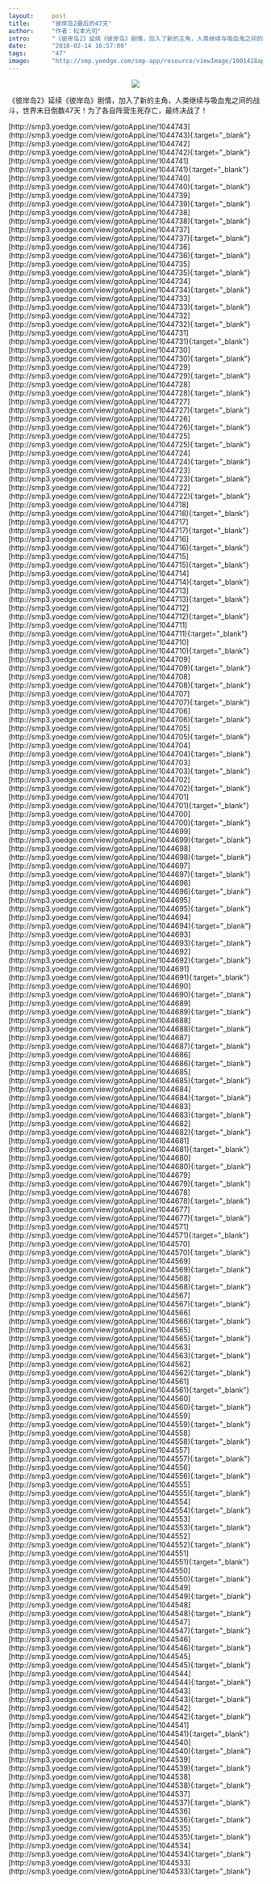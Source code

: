 ```yaml
---
layout:     post
title:      "彼岸岛2最后的47天"
author:     "作者：松本光司"
intro:      "《彼岸岛2》延续《彼岸岛》剧情，加入了新的主角，人类继续与吸血鬼之间的战斗，世界末日倒数47天！为了各自阵营生死存亡，最终决战了！"
date:       "2018-02-14 16:57:00"
tags:       "47"
image:      "http://smp.yoedge.com/smp-app/resource/viewImage/1001428appline.png"
---
```

<div style="text-align: center">
<p><img src="http://smp.yoedge.com/smp-app/resource/viewImage/1001428appline.png"/></p>
</div>
<p class="post-meta">
<span>《彼岸岛2》延续《彼岸岛》剧情，加入了新的主角，人类继续与吸血鬼之间的战斗，世界末日倒数47天！为了各自阵营生死存亡，最终决战了！</span>
</p>
[http://smp3.yoedge.com/view/gotoAppLine/1044743](http://smp3.yoedge.com/view/gotoAppLine/1044743){:target="_blank"}
[http://smp3.yoedge.com/view/gotoAppLine/1044742](http://smp3.yoedge.com/view/gotoAppLine/1044742){:target="_blank"}
[http://smp3.yoedge.com/view/gotoAppLine/1044741](http://smp3.yoedge.com/view/gotoAppLine/1044741){:target="_blank"}
[http://smp3.yoedge.com/view/gotoAppLine/1044740](http://smp3.yoedge.com/view/gotoAppLine/1044740){:target="_blank"}
[http://smp3.yoedge.com/view/gotoAppLine/1044739](http://smp3.yoedge.com/view/gotoAppLine/1044739){:target="_blank"}
[http://smp3.yoedge.com/view/gotoAppLine/1044738](http://smp3.yoedge.com/view/gotoAppLine/1044738){:target="_blank"}
[http://smp3.yoedge.com/view/gotoAppLine/1044737](http://smp3.yoedge.com/view/gotoAppLine/1044737){:target="_blank"}
[http://smp3.yoedge.com/view/gotoAppLine/1044736](http://smp3.yoedge.com/view/gotoAppLine/1044736){:target="_blank"}
[http://smp3.yoedge.com/view/gotoAppLine/1044735](http://smp3.yoedge.com/view/gotoAppLine/1044735){:target="_blank"}
[http://smp3.yoedge.com/view/gotoAppLine/1044734](http://smp3.yoedge.com/view/gotoAppLine/1044734){:target="_blank"}
[http://smp3.yoedge.com/view/gotoAppLine/1044733](http://smp3.yoedge.com/view/gotoAppLine/1044733){:target="_blank"}
[http://smp3.yoedge.com/view/gotoAppLine/1044732](http://smp3.yoedge.com/view/gotoAppLine/1044732){:target="_blank"}
[http://smp3.yoedge.com/view/gotoAppLine/1044731](http://smp3.yoedge.com/view/gotoAppLine/1044731){:target="_blank"}
[http://smp3.yoedge.com/view/gotoAppLine/1044730](http://smp3.yoedge.com/view/gotoAppLine/1044730){:target="_blank"}
[http://smp3.yoedge.com/view/gotoAppLine/1044729](http://smp3.yoedge.com/view/gotoAppLine/1044729){:target="_blank"}
[http://smp3.yoedge.com/view/gotoAppLine/1044728](http://smp3.yoedge.com/view/gotoAppLine/1044728){:target="_blank"}
[http://smp3.yoedge.com/view/gotoAppLine/1044727](http://smp3.yoedge.com/view/gotoAppLine/1044727){:target="_blank"}
[http://smp3.yoedge.com/view/gotoAppLine/1044726](http://smp3.yoedge.com/view/gotoAppLine/1044726){:target="_blank"}
[http://smp3.yoedge.com/view/gotoAppLine/1044725](http://smp3.yoedge.com/view/gotoAppLine/1044725){:target="_blank"}
[http://smp3.yoedge.com/view/gotoAppLine/1044724](http://smp3.yoedge.com/view/gotoAppLine/1044724){:target="_blank"}
[http://smp3.yoedge.com/view/gotoAppLine/1044723](http://smp3.yoedge.com/view/gotoAppLine/1044723){:target="_blank"}
[http://smp3.yoedge.com/view/gotoAppLine/1044722](http://smp3.yoedge.com/view/gotoAppLine/1044722){:target="_blank"}
[http://smp3.yoedge.com/view/gotoAppLine/1044718](http://smp3.yoedge.com/view/gotoAppLine/1044718){:target="_blank"}
[http://smp3.yoedge.com/view/gotoAppLine/1044717](http://smp3.yoedge.com/view/gotoAppLine/1044717){:target="_blank"}
[http://smp3.yoedge.com/view/gotoAppLine/1044716](http://smp3.yoedge.com/view/gotoAppLine/1044716){:target="_blank"}
[http://smp3.yoedge.com/view/gotoAppLine/1044715](http://smp3.yoedge.com/view/gotoAppLine/1044715){:target="_blank"}
[http://smp3.yoedge.com/view/gotoAppLine/1044714](http://smp3.yoedge.com/view/gotoAppLine/1044714){:target="_blank"}
[http://smp3.yoedge.com/view/gotoAppLine/1044713](http://smp3.yoedge.com/view/gotoAppLine/1044713){:target="_blank"}
[http://smp3.yoedge.com/view/gotoAppLine/1044712](http://smp3.yoedge.com/view/gotoAppLine/1044712){:target="_blank"}
[http://smp3.yoedge.com/view/gotoAppLine/1044711](http://smp3.yoedge.com/view/gotoAppLine/1044711){:target="_blank"}
[http://smp3.yoedge.com/view/gotoAppLine/1044710](http://smp3.yoedge.com/view/gotoAppLine/1044710){:target="_blank"}
[http://smp3.yoedge.com/view/gotoAppLine/1044709](http://smp3.yoedge.com/view/gotoAppLine/1044709){:target="_blank"}
[http://smp3.yoedge.com/view/gotoAppLine/1044708](http://smp3.yoedge.com/view/gotoAppLine/1044708){:target="_blank"}
[http://smp3.yoedge.com/view/gotoAppLine/1044707](http://smp3.yoedge.com/view/gotoAppLine/1044707){:target="_blank"}
[http://smp3.yoedge.com/view/gotoAppLine/1044706](http://smp3.yoedge.com/view/gotoAppLine/1044706){:target="_blank"}
[http://smp3.yoedge.com/view/gotoAppLine/1044705](http://smp3.yoedge.com/view/gotoAppLine/1044705){:target="_blank"}
[http://smp3.yoedge.com/view/gotoAppLine/1044704](http://smp3.yoedge.com/view/gotoAppLine/1044704){:target="_blank"}
[http://smp3.yoedge.com/view/gotoAppLine/1044703](http://smp3.yoedge.com/view/gotoAppLine/1044703){:target="_blank"}
[http://smp3.yoedge.com/view/gotoAppLine/1044702](http://smp3.yoedge.com/view/gotoAppLine/1044702){:target="_blank"}
[http://smp3.yoedge.com/view/gotoAppLine/1044701](http://smp3.yoedge.com/view/gotoAppLine/1044701){:target="_blank"}
[http://smp3.yoedge.com/view/gotoAppLine/1044700](http://smp3.yoedge.com/view/gotoAppLine/1044700){:target="_blank"}
[http://smp3.yoedge.com/view/gotoAppLine/1044699](http://smp3.yoedge.com/view/gotoAppLine/1044699){:target="_blank"}
[http://smp3.yoedge.com/view/gotoAppLine/1044698](http://smp3.yoedge.com/view/gotoAppLine/1044698){:target="_blank"}
[http://smp3.yoedge.com/view/gotoAppLine/1044697](http://smp3.yoedge.com/view/gotoAppLine/1044697){:target="_blank"}
[http://smp3.yoedge.com/view/gotoAppLine/1044696](http://smp3.yoedge.com/view/gotoAppLine/1044696){:target="_blank"}
[http://smp3.yoedge.com/view/gotoAppLine/1044695](http://smp3.yoedge.com/view/gotoAppLine/1044695){:target="_blank"}
[http://smp3.yoedge.com/view/gotoAppLine/1044694](http://smp3.yoedge.com/view/gotoAppLine/1044694){:target="_blank"}
[http://smp3.yoedge.com/view/gotoAppLine/1044693](http://smp3.yoedge.com/view/gotoAppLine/1044693){:target="_blank"}
[http://smp3.yoedge.com/view/gotoAppLine/1044692](http://smp3.yoedge.com/view/gotoAppLine/1044692){:target="_blank"}
[http://smp3.yoedge.com/view/gotoAppLine/1044691](http://smp3.yoedge.com/view/gotoAppLine/1044691){:target="_blank"}
[http://smp3.yoedge.com/view/gotoAppLine/1044690](http://smp3.yoedge.com/view/gotoAppLine/1044690){:target="_blank"}
[http://smp3.yoedge.com/view/gotoAppLine/1044689](http://smp3.yoedge.com/view/gotoAppLine/1044689){:target="_blank"}
[http://smp3.yoedge.com/view/gotoAppLine/1044688](http://smp3.yoedge.com/view/gotoAppLine/1044688){:target="_blank"}
[http://smp3.yoedge.com/view/gotoAppLine/1044687](http://smp3.yoedge.com/view/gotoAppLine/1044687){:target="_blank"}
[http://smp3.yoedge.com/view/gotoAppLine/1044686](http://smp3.yoedge.com/view/gotoAppLine/1044686){:target="_blank"}
[http://smp3.yoedge.com/view/gotoAppLine/1044685](http://smp3.yoedge.com/view/gotoAppLine/1044685){:target="_blank"}
[http://smp3.yoedge.com/view/gotoAppLine/1044684](http://smp3.yoedge.com/view/gotoAppLine/1044684){:target="_blank"}
[http://smp3.yoedge.com/view/gotoAppLine/1044683](http://smp3.yoedge.com/view/gotoAppLine/1044683){:target="_blank"}
[http://smp3.yoedge.com/view/gotoAppLine/1044682](http://smp3.yoedge.com/view/gotoAppLine/1044682){:target="_blank"}
[http://smp3.yoedge.com/view/gotoAppLine/1044681](http://smp3.yoedge.com/view/gotoAppLine/1044681){:target="_blank"}
[http://smp3.yoedge.com/view/gotoAppLine/1044680](http://smp3.yoedge.com/view/gotoAppLine/1044680){:target="_blank"}
[http://smp3.yoedge.com/view/gotoAppLine/1044679](http://smp3.yoedge.com/view/gotoAppLine/1044679){:target="_blank"}
[http://smp3.yoedge.com/view/gotoAppLine/1044678](http://smp3.yoedge.com/view/gotoAppLine/1044678){:target="_blank"}
[http://smp3.yoedge.com/view/gotoAppLine/1044677](http://smp3.yoedge.com/view/gotoAppLine/1044677){:target="_blank"}
[http://smp3.yoedge.com/view/gotoAppLine/1044571](http://smp3.yoedge.com/view/gotoAppLine/1044571){:target="_blank"}
[http://smp3.yoedge.com/view/gotoAppLine/1044570](http://smp3.yoedge.com/view/gotoAppLine/1044570){:target="_blank"}
[http://smp3.yoedge.com/view/gotoAppLine/1044569](http://smp3.yoedge.com/view/gotoAppLine/1044569){:target="_blank"}
[http://smp3.yoedge.com/view/gotoAppLine/1044568](http://smp3.yoedge.com/view/gotoAppLine/1044568){:target="_blank"}
[http://smp3.yoedge.com/view/gotoAppLine/1044567](http://smp3.yoedge.com/view/gotoAppLine/1044567){:target="_blank"}
[http://smp3.yoedge.com/view/gotoAppLine/1044566](http://smp3.yoedge.com/view/gotoAppLine/1044566){:target="_blank"}
[http://smp3.yoedge.com/view/gotoAppLine/1044565](http://smp3.yoedge.com/view/gotoAppLine/1044565){:target="_blank"}
[http://smp3.yoedge.com/view/gotoAppLine/1044563](http://smp3.yoedge.com/view/gotoAppLine/1044563){:target="_blank"}
[http://smp3.yoedge.com/view/gotoAppLine/1044562](http://smp3.yoedge.com/view/gotoAppLine/1044562){:target="_blank"}
[http://smp3.yoedge.com/view/gotoAppLine/1044561](http://smp3.yoedge.com/view/gotoAppLine/1044561){:target="_blank"}
[http://smp3.yoedge.com/view/gotoAppLine/1044560](http://smp3.yoedge.com/view/gotoAppLine/1044560){:target="_blank"}
[http://smp3.yoedge.com/view/gotoAppLine/1044559](http://smp3.yoedge.com/view/gotoAppLine/1044559){:target="_blank"}
[http://smp3.yoedge.com/view/gotoAppLine/1044558](http://smp3.yoedge.com/view/gotoAppLine/1044558){:target="_blank"}
[http://smp3.yoedge.com/view/gotoAppLine/1044557](http://smp3.yoedge.com/view/gotoAppLine/1044557){:target="_blank"}
[http://smp3.yoedge.com/view/gotoAppLine/1044556](http://smp3.yoedge.com/view/gotoAppLine/1044556){:target="_blank"}
[http://smp3.yoedge.com/view/gotoAppLine/1044555](http://smp3.yoedge.com/view/gotoAppLine/1044555){:target="_blank"}
[http://smp3.yoedge.com/view/gotoAppLine/1044554](http://smp3.yoedge.com/view/gotoAppLine/1044554){:target="_blank"}
[http://smp3.yoedge.com/view/gotoAppLine/1044553](http://smp3.yoedge.com/view/gotoAppLine/1044553){:target="_blank"}
[http://smp3.yoedge.com/view/gotoAppLine/1044552](http://smp3.yoedge.com/view/gotoAppLine/1044552){:target="_blank"}
[http://smp3.yoedge.com/view/gotoAppLine/1044551](http://smp3.yoedge.com/view/gotoAppLine/1044551){:target="_blank"}
[http://smp3.yoedge.com/view/gotoAppLine/1044550](http://smp3.yoedge.com/view/gotoAppLine/1044550){:target="_blank"}
[http://smp3.yoedge.com/view/gotoAppLine/1044549](http://smp3.yoedge.com/view/gotoAppLine/1044549){:target="_blank"}
[http://smp3.yoedge.com/view/gotoAppLine/1044548](http://smp3.yoedge.com/view/gotoAppLine/1044548){:target="_blank"}
[http://smp3.yoedge.com/view/gotoAppLine/1044547](http://smp3.yoedge.com/view/gotoAppLine/1044547){:target="_blank"}
[http://smp3.yoedge.com/view/gotoAppLine/1044546](http://smp3.yoedge.com/view/gotoAppLine/1044546){:target="_blank"}
[http://smp3.yoedge.com/view/gotoAppLine/1044545](http://smp3.yoedge.com/view/gotoAppLine/1044545){:target="_blank"}
[http://smp3.yoedge.com/view/gotoAppLine/1044544](http://smp3.yoedge.com/view/gotoAppLine/1044544){:target="_blank"}
[http://smp3.yoedge.com/view/gotoAppLine/1044543](http://smp3.yoedge.com/view/gotoAppLine/1044543){:target="_blank"}
[http://smp3.yoedge.com/view/gotoAppLine/1044542](http://smp3.yoedge.com/view/gotoAppLine/1044542){:target="_blank"}
[http://smp3.yoedge.com/view/gotoAppLine/1044541](http://smp3.yoedge.com/view/gotoAppLine/1044541){:target="_blank"}
[http://smp3.yoedge.com/view/gotoAppLine/1044540](http://smp3.yoedge.com/view/gotoAppLine/1044540){:target="_blank"}
[http://smp3.yoedge.com/view/gotoAppLine/1044539](http://smp3.yoedge.com/view/gotoAppLine/1044539){:target="_blank"}
[http://smp3.yoedge.com/view/gotoAppLine/1044538](http://smp3.yoedge.com/view/gotoAppLine/1044538){:target="_blank"}
[http://smp3.yoedge.com/view/gotoAppLine/1044537](http://smp3.yoedge.com/view/gotoAppLine/1044537){:target="_blank"}
[http://smp3.yoedge.com/view/gotoAppLine/1044536](http://smp3.yoedge.com/view/gotoAppLine/1044536){:target="_blank"}
[http://smp3.yoedge.com/view/gotoAppLine/1044535](http://smp3.yoedge.com/view/gotoAppLine/1044535){:target="_blank"}
[http://smp3.yoedge.com/view/gotoAppLine/1044534](http://smp3.yoedge.com/view/gotoAppLine/1044534){:target="_blank"}
[http://smp3.yoedge.com/view/gotoAppLine/1044533](http://smp3.yoedge.com/view/gotoAppLine/1044533){:target="_blank"}


